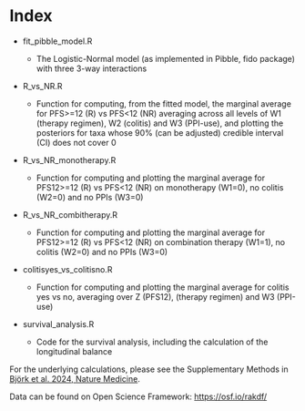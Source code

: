 
# Index
*  fit_pibble_model.R
    - The Logistic-Normal model (as implemented in Pibble, fido package) with three 3-way interactions


* R_vs_NR.R
    - Function for computing, from the fitted model, the marginal average for PFS>=12 (R) vs PFS<12 (NR) averaging across all levels of W1 (therapy regimen), W2 (colitis) and W3 (PPI-use), and plotting the posteriors for taxa whose 90% (can be adjusted) credible interval (CI) does not cover 0


* R_vs_NR_monotherapy.R
    - Function for computing and plotting the marginal average for PFS12>=12 (R) vs PFS<12 (NR) on monotherapy (W1=0), no colitis (W2=0) and no PPIs (W3=0)


* R_vs_NR_combitherapy.R
    - Function for computing and plotting the marginal average for PFS12>=12 (R) vs PFS<12 (NR) on combination therapy (W1=1), no colitis (W2=0) and no PPIs (W3=0)


* colitisyes_vs_colitisno.R
    - Function for computing and plotting the marginal average for colitis yes vs no, averaging over Z (PFS12), (therapy regimen) and W3 (PPI-use)

* survival_analysis.R 
    - Code for the survival analysis, including the calculation of the longitudinal balance

   
For the underlying calculations, please see the Supplementary Methods in [Björk et al. 2024, Nature Medicine](https://doi.org/10.1038/s41591-024-02803-3).

Data can be found on Open Science Framework: https://osf.io/rakdf/
